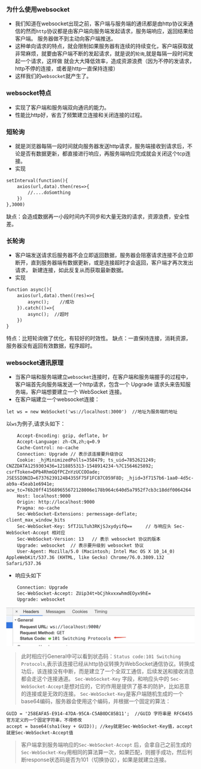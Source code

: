 ### 为什么使用websocket
- 我们知道在websocket出现之前，客户端与服务端的通讯都是由http协议来通信的然而`http`协议都是由客户端向服务端发起请求，服务端响应，返回结果给客户端。
服务器做不到主动向客户端推送。
- 这种单向请求的特点，就会限制如果服务器有连续的持续变化，客户端获取就非常麻烦，就要由客户端不断的发起请求，就是说的`轮询`,就是每隔一段时间发起一个请求，这样做
就会大大降低效率，造成资源浪费（因为不停的发请求，http不停的连接，或者是http一直保持连接）
- 这样我们的`websocket`就产生了。
### websocket特点
- 实现了客户端和服务端双向通讯的能力。
- 性能比http好，省去了频繁建立连接和关闭连接的过程。
### 短轮询
- 就是浏览器每隔一段时间就向服务器发送http请求，服务端接收到请求后，不论是否有数据更新，都直接进行响应，再服务端响应完成就会关闭这个tcp连接。
- 实现
```
setInterval(function(){
	axios(url,data).then(res=>{
		//....doSomthing
	})
},3000)
```
缺点：会造成数据再一小段时间内不同步和大量无效的请求，资源浪费，安全性差。
###  长轮询
- 客户端发送请求后服务器不会立即返回数据，服务器会阻塞请求连接不会立即断开，直到服务器端有数据更新，或是连接超时才会返回，客户端才再次发出请求，
新建连接，如此反复从而获取最新数据。
- 实现
```
function async(){
	axios(url,data).then((res)=>{
		async();	//成功
	}).catch(()=>{
		async();  //超时
	})
}
```
特点：比短轮询做了优化，有较好的时效性。
缺点：一直保持连接，消耗资源，服务器没有返回有效数据，程序超时。
### websocket通讯原理
- 当客户端和服务端建立`websocket`连接时，在客户端和服务端握手的过程中，客户端首先向服务端发送一个http请求，包含一个 Upgrade 请求头来告知服务端，客户端想要建立一个 WebSocket 连接。
- 在客户端建立一个websocket连接：
```
let ws = new WebSocket('ws://localhost:3000')  //地址为服务端的地址
```
以`ws`为例子,请求头如下：
```
	Accept-Encoding: gzip, deflate, br
	Accept-Language: zh-CN,zh;q=0.9
	Cache-Control: no-cache
	Connection: Upgrade	// 表示该连接要升级协议
	Cookie: _hjMinimizedPolls=358479; ts_uid=7852621249; CNZZDATA1259303436=1218855313-1548914234-%7C1564625892; csrfToken=DPb4RhmGQfPCZnYzUCCOOade; JSESSIONID=67376239124B4355F75F1FC87C059F8D; _hjid=3f7157b6-1aa0-4d5c-ab9a-45eab1e6941e; acw_tc=76b20ff415689655672128006e178b964c640d5a7952f7cb3c18ddf0064264
	Host: localhost:9000
	Origin: http://localhost:9000
	Pragma: no-cache
	Sec-WebSocket-Extensions: permessage-deflate; client_max_window_bits
	Sec-WebSocket-Key: 5fTJ1LTuh3RKjSJxydyifQ==		// 与响应头 Sec-WebSocket-Accept 相对应
	Sec-WebSocket-Version: 13	// 表示 websocket 协议的版本
	Upgrade: websocket	// 表示要升级到 websocket 协议
	User-Agent: Mozilla/5.0 (Macintosh; Intel Mac OS X 10_14_0) AppleWebKit/537.36 (KHTML, like Gecko) Chrome/76.0.3809.132 Safari/537.36

```
- 响应头如下
```
	Connection: Upgrade
	Sec-WebSocket-Accept: ZUip34t+bCjhkvxxwhmdEOyx9hE=
	Upgrade: websocket
```
 ![avator](header.png)

 > 此时相应行General中可以看到状态码：`Status code:101 Switching Protocols`,表示该连接已经从http协议转换为WebSocket通信协议。转换成功后，该连接没有中断，而是建立了一个全双工通信，后续发送和接收消息都会走这个连接通道。
 > `Sec-WebSocket-Key` 字段，和响应头中的 `Sec-WebSocket-Accept`是想对应的，它的作用是提供了基本的防护，比如恶意的连接或是无效的连接。
 `Sec-WebSocket-Key`是客户端随机生成的一个base64编码，服务器会使用这个编码，并根据一个固定的算法：
 ```
 GUID = '258EAFA5-E914-47DA-95CA-C5AB0DC85B11';  //GUID 字符串是 RFC6455 官方定义的一个固定字符串，不得修改
 accept = base64(sha1(key + GUID)); //key就是Sec-WebSocket-Key值，accept就是Sec-WebSocket-Accept值
 ```
 > 客户端拿到服务端响应的`Sec-WebSocket-Accept` 后，会拿自己之前生成的`Sec-WebSocket-Key`用相同的算法算一次，如果匹配，则握手成功，然后判断response状态码是否为101（切换协议），如果是就建立连接。
 